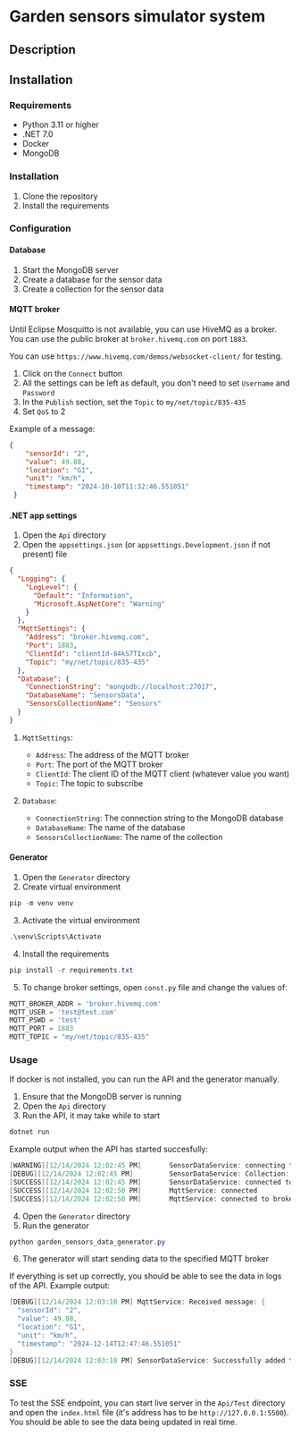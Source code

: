 # Garden sensors simulator system

## Description

## Installation

### Requirements
- Python 3.11 or higher
- .NET 7.0
- Docker
- MongoDB

### Installation

1. Clone the repository
2. Install the requirements

### Configuration

#### Database

1. Start the MongoDB server
2. Create a database for the sensor data
3. Create a collection for the sensor data

#### MQTT broker
Until Eclipse Mosquitto is not available, you can use HiveMQ as a broker. You can use the public broker at `broker.hivemq.com` on port `1883`.

You can use `https://www.hivemq.com/demos/websocket-client/` for testing. 
1. Click on the `Connect` button
2. All the settings can be left as default, you don't need to set `Username` and `Password`
3. In the `Publish` section, set the `Topic` to `my/net/topic/835-435`
4. Set `QoS` to 2

Example of a message:
```json
{
    "sensorId": "2",
    "value": 49.88,
    "location": "G1",
    "unit": "km/h",
    "timestamp": "2024-10-10T11:32:46.551051"
 }
```

#### .NET app settings

1. Open the `Api` directory
2. Open the `appsettings.json` (or `appsettings.Development.json` if not present) file

```json
{
  "Logging": {
    "LogLevel": {
      "Default": "Information",
      "Microsoft.AspNetCore": "Warning"
    }
  },
  "MqttSettings": {
    "Address": "broker.hivemq.com",
    "Port": 1883,
    "ClientId": "clientId-84kS7TIxcb",
    "Topic": "my/net/topic/835-435"
  },
  "Database": {
    "ConnectionString": "mongodb://localhost:27017",
    "DatabaseName": "SensorsData",
    "SensorsCollectionName": "Sensors"
  }
}
```

1. `MqttSettings`:
    - `Address`: The address of the MQTT broker
    - `Port`: The port of the MQTT broker
    - `ClientId`: The client ID of the MQTT client (whatever value you want)
    - `Topic`: The topic to subscribe

2. `Database`:
    - `ConnectionString`: The connection string to the MongoDB database
    - `DatabaseName`: The name of the database
    - `SensorsCollectionName`: The name of the collection


#### Generator

1. Open the `Generator` directory
2. Create virtual environment
```powershell
pip -m venv venv
```
3. Activate the virtual environment
```powershell
.\venv\Scripts\Activate
```
4. Install the requirements
```powershell
pip install -r requirements.txt
```
5. To change broker settings, open `const.py` file and change the values of:
```python
MQTT_BROKER_ADDR = 'broker.hivemq.com'
MQTT_USER = 'test@test.com'
MQTT_PSWD = 'test'
MQTT_PORT = 1883
MQTT_TOPIC = "my/net/topic/835-435"
```

### Usage

If docker is not installed, you can run the API and the generator manually.

1. Ensure that the MongoDB server is running
2. Open the `Api` directory
3. Run the API, it may take while to start
```powershell
dotnet run
```
Example output when the API has started succesfully:
```powershell
[WARNING][12/14/2024 12:02:45 PM]       SensorDataService: connecting to db
[DEBUG][12/14/2024 12:02:45 PM]         SensorDataService: Collection: Sensors
[SUCCESS][12/14/2024 12:02:45 PM]       SensorDataService: connected to SensorsData db
[SUCCESS][12/14/2024 12:02:50 PM]       MqttService: connected
[SUCCESS][12/14/2024 12:02:50 PM]       MqttService: connected to broker.hivemq.com:1883, clientId: clientId-xxx, topic: my/net/topic/835-435
```
4. Open the `Generator` directory
5. Run the generator
```powershell
python garden_sensors_data_generator.py
```
6. The generator will start sending data to the specified MQTT broker

If everything is set up correctly, you should be able to see the data in logs of the API.
Example output:
```powershell
[DEBUG][12/14/2024 12:03:10 PM] MqttService: Received message: {
  "sensorId": "2",
  "value": 49.88,
  "location": "G1",
  "unit": "km/h",
  "timestamp": "2024-12-14T12:47:46.551051"
}
[DEBUG][12/14/2024 12:03:10 PM] SensorDataService: Successfully added to db
```


### SSE

To test the SSE endpoint, you can start live server in the `Api/Test` directory and open the `index.html` file (it's address has to be `http://127.0.0.1:5500`). You should be able to see the data being updated in real time.




